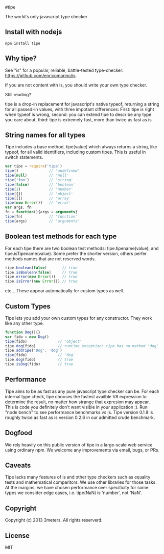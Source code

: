 #tipe

The world's only javascript type checker

## Install with nodejs

    npm install tipe
    
## Why tipe?

See "is" for a popular, reliable, battle-tested type-checker:  https://github.com/enricomarino/is.

If you are not content with is, you should write your own type checker.

Still reading?  

tipe is a drop-in replacement for javascript's native typeof, returning a string for all passed-in values, with three impotant differences:  First: tipe is right when typeof is wrong, second: you can extend tipe to describe any type you care about, third: tipe is extremely fast, more than twice as fast as is

## String names for all types
Tipe includes a base method, tipe(value) which always returns a string, like typeof, for all valid identifiers, including custom tipes. This is useful in switch statements.  

```js
var tipe = require('tipe')
tipe()              // 'undefined'
tipe(null)          // 'null'
tipe('foo')         // 'string'
tipe(false)         // 'boolean'
tipe(1)             // 'number'
tipe({})            // 'object'
tipe([])            // 'array'
tipe(new Error())   // 'error'
var args, fn
fn = function(){args = arguments}
tipe(fn)            // 'function'
tipe(args)          // 'arguments'
```

## Boolean test methods for each type
For each tipe there are two boolean test methods: tipe.tipename(value), and tipe.isTipename(value).  Some prefer the shorter version, others perfer methods names that are not reserved words.  
```js
tipe.boolean(false)       // true
tipe.isBoolean(false)     // true
tipe.error(new Error())   // true
tipe.isError(new Error()) // true
```
etc...  These appear automatically for custom types as well.  

## Custom Types
Tipe lets you add your own custom types for any constructor. They work like any other type.  
```js
function Dog(){}
var fido = new Dog()
tipe(fido)              // 'object'
tipe.dog(fido)          // runtime exception: tipe has no method 'dog'
tipe.addTipe('Dog', 'dog')
tipe(fido)              // 'dog'
tipe.dog(fido)          // true
tipe.isDog(fido)        // true
```

## Performance
Tipe aims to be as fast as any pure javascript type checker can be.  For each internal type check, tipe chooses the fastest availble V8 expression to determine the result, no matter how strange that expresion may appear.  This is code you definitely don't want visible in your application :). Run "node bench" to see performance benchmarks vs is.  Tipe version 0.1.8 is roughly twice as fast as is version 0.2.6 in our admitted crude benchmark.

## Dogfood
We rely heavily on this public version of tipe in a large-scale web service using ordinary npm. We welcome any improvements via email, bugs, or PRs.

## Caveats
Tipe lacks many features of is and other type checkers such as equality tests and mathematical comparitors.  We use other libraries for those tasks.  At the margins, we have chosen performance over specificity for some types we consider edge cases, i.e. tipe(NaN) is 'number', not 'NaN'.

## Copyright
Copyright (c) 2013 3meters.  All rights reserverd.

## License
MIT
